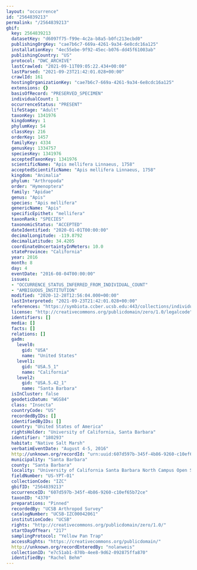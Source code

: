 ```yaml
---
layout: "occurrence"
id: "2564839213"
permalink: "/2564839213"
gbif:
  key: 2564839213
  datasetKey: "d6097f75-f99e-4c2a-b8a5-b0fc213ecbd0"
  publishingOrgKey: "cae7b6c7-669a-4261-9a34-6e8cdc16a125"
  installationKey: "4ec55ebe-9f92-45ec-b076-dd45f61003ab"
  publishingCountry: "US"
  protocol: "DWC_ARCHIVE"
  lastCrawled: "2021-09-11T09:05:22.434+00:00"
  lastParsed: "2021-09-23T21:42:01.028+00:00"
  crawlId: 161
  hostingOrganizationKey: "cae7b6c7-669a-4261-9a34-6e8cdc16a125"
  extensions: {}
  basisOfRecord: "PRESERVED_SPECIMEN"
  individualCount: 1
  occurrenceStatus: "PRESENT"
  lifeStage: "Adult"
  taxonKey: 1341976
  kingdomKey: 1
  phylumKey: 54
  classKey: 216
  orderKey: 1457
  familyKey: 4334
  genusKey: 1334757
  speciesKey: 1341976
  acceptedTaxonKey: 1341976
  scientificName: "Apis mellifera Linnaeus, 1758"
  acceptedScientificName: "Apis mellifera Linnaeus, 1758"
  kingdom: "Animalia"
  phylum: "Arthropoda"
  order: "Hymenoptera"
  family: "Apidae"
  genus: "Apis"
  species: "Apis mellifera"
  genericName: "Apis"
  specificEpithet: "mellifera"
  taxonRank: "SPECIES"
  taxonomicStatus: "ACCEPTED"
  dateIdentified: "2020-01-01T00:00:00"
  decimalLongitude: -119.8792
  decimalLatitude: 34.4205
  coordinateUncertaintyInMeters: 10.0
  stateProvince: "California"
  year: 2016
  month: 8
  day: 4
  eventDate: "2016-08-04T00:00:00"
  issues:
  - "OCCURRENCE_STATUS_INFERRED_FROM_INDIVIDUAL_COUNT"
  - "AMBIGUOUS_INSTITUTION"
  modified: "2020-12-28T12:56:04.000+00:00"
  lastInterpreted: "2021-09-23T21:42:01.028+00:00"
  references: "https://symbiota.ccber.ucsb.edu:443/collections/individual/index.php?occid=180293"
  license: "http://creativecommons.org/publicdomain/zero/1.0/legalcode"
  identifiers: []
  media: []
  facts: []
  relations: []
  gadm:
    level0:
      gid: "USA"
      name: "United States"
    level1:
      gid: "USA.5_1"
      name: "California"
    level2:
      gid: "USA.5.42_1"
      name: "Santa Barbara"
  isInCluster: false
  geodeticDatum: "WGS84"
  class: "Insecta"
  countryCode: "US"
  recordedByIDs: []
  identifiedByIDs: []
  country: "United States of America"
  rightsHolder: "University of California, Santa Barbara"
  identifier: "180293"
  habitat: "Native Salt Marsh"
  verbatimEventDate: "August 4-5, 2016"
  http://unknown.org/recordId: "urn:uuid:607d597b-345f-4b86-9260-c10ef65b72ce"
  municipality: "Santa Barbara"
  county: "Santa Barbara"
  locality: "University of California Santa Barbara North Campus Open Space"
  fieldNumber: "US-YPT-01"
  collectionCode: "IZC"
  gbifID: "2564839213"
  occurrenceID: "607d597b-345f-4b86-9260-c10ef65b72ce"
  taxonID: "4370"
  preparations: "Pinned"
  recordedBy: "UCSB Arthropod Survey"
  catalogNumber: "UCSB-IZC00042061"
  institutionCode: "UCSB"
  rights: "http://creativecommons.org/publicdomain/zero/1.0/"
  startDayOfYear: "217"
  samplingProtocol: "Yellow Pan Trap"
  accessRights: "https://creativecommons.org/publicdomain/"
  http://unknown.org/recordEnteredBy: "nolanweis"
  collectionID: "e7c51ab1-870b-4ee8-9d62-092875ffa870"
  identifiedBy: "Rachel Behm"
---
```

